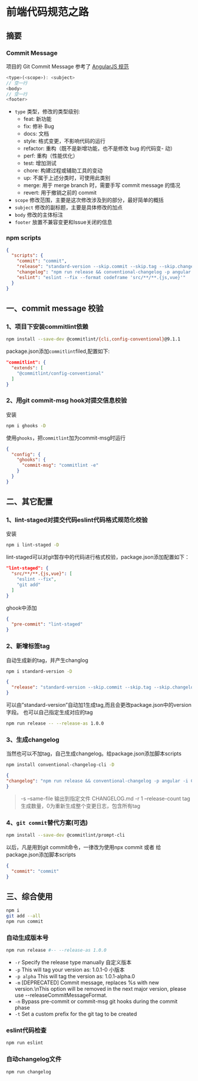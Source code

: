 # 前端代码规范之路

## 摘要

### Commit Message

项目的 Git Commit Message 参考了 [AngularJS 规范](https://links.jianshu.com/go?to=https%3A%2F%2Fdocs.google.com%2Fdocument%2Fd%2F1QrDFcIiPjSLDn3EL15IJygNPiHORgU1_OOAqWjiDU5Y)

```js
<type>(<scope>): <subject>
// 空一行
<body>
// 空一行
<footer>
```

- `type` 类型，修改的类型级别:
  - feat: 新功能
  - fix: 修补 Bug
  - docs: 文档
  - style: 格式变更，不影响代码的运行
  - refactor: 重构（既不是新增功能，也不是修改 bug 的代码变- 动）
  - perf: 重构（性能优化）
  - test: 增加测试
  - chore: 构建过程或辅助工具的变动
  - up: 不属于上述分类时，可使用此类别
  - merge: 用于 merge branch 时，需要手写 commit message 的情况
  - revert: 用于撤销之前的 commit
- `scope` 修改范围，主要是这次修改涉及到的部分，最好简单的概括
- `subject` 修改的副标题，主要是具体修改的加点
- `body` 修改的主体标注
- `footer` 放置不兼容变更和Issue关闭的信息

### npm scripts

```json
{
  "scripts": {
    "commit": "commit",
    "release": "standard-version --skip.commit --skip.tag --skip.changelog",
    "changelog": "npm run release && conventional-changelog -p angular -i CHANGELOG.md -w -s -r 1",
    "eslint": "eslint --fix --format codeframe 'src/**/**.{js,vue}'"
  }
}
```

## 一、commit message 校验

### 1、项目下安装commitlint依赖

```bash
npm install --save-dev @commitlint/{cli,config-conventional}@9.1.1
```

package.json添加`commitlint`filed,配置如下:

```json
"commitlint": {
  "extends": [
    "@commitlint/config-conventional"
  ]
}
```

### 2、用git commit-msg hook对提交信息校验

安装

```bash
npm i ghooks -D
```

使用`ghooks`，把`commitlint`加为commit-msg时运行

```json
{
  "config": {
    "ghooks": {
      "commit-msg": "commitlint -e"
    }
  }
}
```

## 二、其它配置

### 1、lint-staged对提交代码eslint代码格式规范化校验

安装

```bash
npm i lint-staged -D
```

lint-staged可以对git暂存中的代码进行格式校验，package.json添加配置如下：

```json
"lint-staged": {
  "src/**/**.{js,vue}": [
    "eslint --fix",
    "git add"
  ]
}
```

ghook中添加

```json
{
  "pre-commit": "lint-staged"
}
```

### 2、新增标签tag

自动生成新的tag，并产生changlog

```bash
npm i standard-version -D
```

```json
{
  "release": "standard-version --skip.commit --skip.tag --skip.changelog",
}
```

可以由”standard-version”自动加1生成tag,而且会更改package.json中的version字段。 也可以自己指定生成对应的tag

```bash
npm run release -- --release-as 1.0.0
```

### 3、生成changelog

当然也可以不加tag，自己生成changelog。给package.json添加脚本scripts

```bash
npm install conventional-changelog-cli -D
```

```json
{
"changelog": "npm run release && conventional-changelog -p angular -i CHANGELOG.md -w -s -r 1"
}
```

> -s –same-file 输出到指定文件 CHANGELOG.md -r 1 –release-count tag生成数量，0为重新生成整个变更日志，包含所有tag

### 4、`git commit`替代方案(可选)

```bash
npm install --save-dev @commitlint/prompt-cli
```

以后，凡是用到git commit命令，一律改为使用npx commit 或者 给package.json添加脚本scripts

```json
{
  "commit": "commit"
}
```

## 三、综合使用

```bash
npm i
git add --all
npm run commit
```

### 自动生成版本号

```bash
npm run release #-- --release-as 1.0.0
```

- `-r` Specify the release type manually 自定义版本
- `-p` This will tag your version as: 1.0.1-0 小版本
- `-p alpha` This will tag the version as: 1.0.1-alpha.0
- `-m` [DEPRECATED] Commit message, replaces %s with new version.\nThis option will be removed in the next major version, please use --releaseCommitMessageFormat.
- `-n` Bypass pre-commit or commit-msg git hooks during the commit phase
- `-t` Set a custom prefix for the git tag to be created

### eslint代码检查

```bash
npm run eslint
```

### 自动changelog文件

```bash
npm run changelog
```
